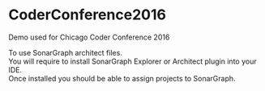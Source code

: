 # CoderConference2016
Demo used for Chicago Coder Conference 2016

To use SonarGraph architect files.  
You will require to install SonarGraph Explorer or Architect plugin into your IDE.  
Once installed you should be able to assign projects to SonarGraph.  

